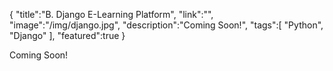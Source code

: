 {
    "title":"B. Django E-Learning Platform",
    "link":"",
    "image":"/img/django.jpg",
    "description":"Coming Soon!",
    "tags":[
          "Python",
          "Django"
        ],
    "featured":true
}


Coming Soon!
